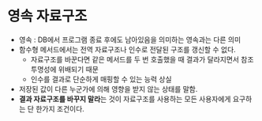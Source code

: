 # 영속 자료구조
- 영속 : DB에서 프로그램 종료 후에도 남아있음을 의미하는 영속과는 다른 의미
- 함수형 메서드에서는 전역 자료구조나 인수로 전달된 구조를 갱신할 수 없다.
  - 자료구조를 바꾼다면 같은 메서드를 두 번 호출했을 때 결과가 달라지면서 참조 투명성에 위배되기 때문
  - 인수를 결과로 단순하게 매핑할 수 있는 능력 상실
- 저장된 값이 다른 누군가에 의해 영향을 받지 않는 상태를 말함.
- **결과 자료구조를 바꾸지 말라**는 것이 자료구조를 사용하는 모든 사용자에게 요구하는 단 한가지 조건이다.
